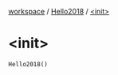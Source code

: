 [workspace](../index.md) / [Hello2018](index.md) / [&lt;init&gt;](./-init-.md)

# &lt;init&gt;

`Hello2018()`